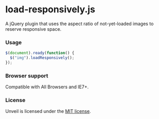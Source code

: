# load-responsively.js
A jQuery plugin that uses the aspect ratio of not-yet-loaded images to reserve responsive space.

### Usage
```js
$(document).ready(function() {
  $("img").loadResponsively();
});
```

### Browser support
Compatible with All Browsers and IE7+.

### License
Unveil is licensed under the [MIT license](http://opensource.org/licenses/MIT).
